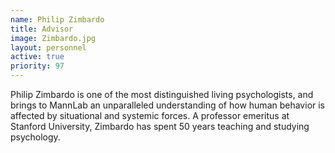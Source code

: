 ```yaml
---
name: Philip Zimbardo
title: Advisor
image: Zimbardo.jpg
layout: personnel
active: true
priority: 97
---
```

Philip Zimbardo is one of the most distinguished living psychologists, and brings to MannLab an unparalleled understanding of how human behavior is affected by situational and systemic forces. A professor emeritus at Stanford University, Zimbardo has spent 50 years teaching and studying psychology.

